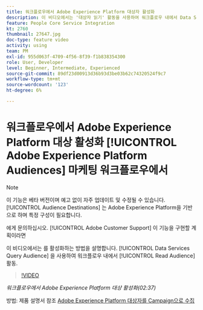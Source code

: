 ```yaml
---
title: 워크플로우에서 Adobe Experience Platform 대상자 활성화
description: 이 비디오에서는 '대상자 읽기' 활동을 사용하여 워크플로우 내에서 Data Services 쿼리 대상자를 활성화하는 방법을 설명합니다.
feature: People Core Service Integration
kt: 2760
thumbnail: 27647.jpg
doc-type: feature video
activity: using
team: PM
exl-id: 955d063f-4709-4f56-8f39-f1b838354300
role: User, Developer
level: Beginner, Intermediate, Experienced
source-git-commit: 89df23d00913d36b93d3be03b62c74320524f9c7
workflow-type: tm+mt
source-wordcount: '123'
ht-degree: 6%

---
```


# 워크플로우에서 Adobe Experience Platform 대상 활성화 [!UICONTROL Adobe Experience Platform Audiences] 마케팅 워크플로우에서

>[!NOTE]
>
>이 기능은 베타 버전이며 예고 없이 자주 업데이트 및 수정될 수 있습니다. [!UICONTROL Audience Destinations] 는 Adobe Experience Platform을 기반으로 하며 특정 구성이 필요합니다.
>
>에게 문의하십시오. [!UICONTROL Adobe Customer Support] 이 기능을 구현할 계획이라면

이 비디오에서는 를 활성화하는 방법을 설명합니다. [!UICONTROL Data Services Query Audience] 을 사용하여 워크플로우 내에서 [!UICONTROL Read Audience] 활동.

>[!VIDEO](https://video.tv.adobe.com/v/27647?quality=12&learn=on)

*워크플로우에서 Adobe Experience Platform 대상 활성화(02:37)*

방법: 제품 설명서 참조 [Adobe Experience Platform 대상자를 Campaign으로 수집](https://experienceleague.adobe.com/docs/campaign-standard/using/integrating-with-adobe-cloud/adobe-experience-platform/aep-sources-destinations/ingest-aep-data.html)
